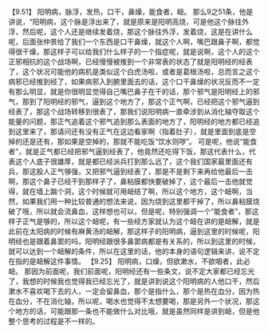 【9.51】  阳明病，脉浮，发热，口干，鼻燥，能食者，衄。
那么9之51条，他是讲说，“阳明病，这个脉是浮出来了，就是原来是阳明高烧，可是他这个脉往外浮，然后呢，这个人还是继续发着烧，那这个脉往外浮，发着烧，这是在讲什么呢，后面张仲景给了我们一个东西是口干鼻燥，就这个人啊，嘴巴跟鼻子啊，都觉得很干燥，那这样子可以给我们什么样子的一个指症呢，就是说啊，这个人的这个正邪相抗的这个战场啊，已经慢慢被推到一个非常表的状态了就是阳明经的经表了，这个状况可能他的病机是类似这个白虎汤啦，或者是葛根汤啦，总而言之这个病邪已经推到经了，如果病邪入到腑里面去的话，这个口干鼻燥的状况反而不一定有那么明显，就是你很明显觉得自己嘴巴鼻子在干的话，那个邪气是阳明经上的邪气，那到了阳明经的邪气，逼到这个地方了，那这个正气啊，已经把这个邪气逼到经表了，那这个战场转移到很表了，那我们说阳明病一直牵涉到从消化轴夺取这个能量的问题，那正气追着这个邪气追到那么表面的地方了，阳明经的地方都已经追到这里来了，那请问还有没有正气在这边看家啊（指着肚子），就是里面到底是空掉的还是还有，那如果是空掉的，那就不能吃饭“饮水则哕”。
可是呢，他说“能食者”，就是正气都已经把邪气逼到经表了，他竟然还吃得下饭，那这代表什么，代表这个人底子很雄厚，就是都已经派兵打到那么远了，这个我们国家最里面还有兵，那这股人正气够强，又把邪气逼到经表了，那是不是剩下来再给他最后一击啊，那这个鼻子已经干到那样子了，鼻粘膜都快要破掉了，这个最后一击他就觉得，就在墙上踹个洞，这个时候就可用衄结了啊，所以这个地方，这个衄啊，当然，如果我们用一种比较普通的想法来说，因为烧到这里都干掉了，所以鼻粘膜烧破了哦，所以就会流鼻血，这样想也可以，但是呢，特别强调一个“能食者”，那这样子正气是够的，所以这个衄呢，有一些经方家就认为这个衄在讲的是衄解，就是此前在太阳病的时候有麻黄汤的衄解，那这样子的阳明病，逼到这里的时候呢，阳明经也是跟着鼻窦的吗，阳明经跟很多鼻窦病都是有关系的，所以到这里的时候，就可以达到一个衄解的条件，所以在这里的话，他的本身的语句逻辑来讲，说不定在指的是衄解这件事情。
【9.25】 阳明病，口燥，但欲漱水，不欲咽者，此必衄。
那因为前面呢，我们前面呢，阳明经还有一些条文，说不定大家都已经忘光了，我想的时候我也觉得我已经忘光了，就是讲到说这个阳明病的人他口干，然后漱水不喜欢喝下去的人，一定会留鼻血，那个是指什么，那个是热在血分，因为热在血分，不在消化轴，所以呢，喝水也觉得不太想要喝，那是另外一个状况，那这个地方的话，可能跟那一条也不能做什么对比哦，就是虽然同样是讲到衄，但是他整个思考的过程是不一样的。
